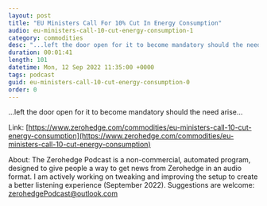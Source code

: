 ```yaml
---
layout: post
title: "EU Ministers Call For 10% Cut In Energy Consumption"
audio: eu-ministers-call-10-cut-energy-consumption-1
category: commodities
desc: "...left the door open for it to become mandatory should the need arise..."
duration: 00:01:41
length: 101
datetime: Mon, 12 Sep 2022 11:35:00 +0000
tags: podcast
guid: eu-ministers-call-10-cut-energy-consumption-0
order: 0
---
```

...left the door open for it to become mandatory should the need arise...

Link: [https://www.zerohedge.com/commodities/eu-ministers-call-10-cut-energy-consumption](https://www.zerohedge.com/commodities/eu-ministers-call-10-cut-energy-consumption)

About: The Zerohedge Podcast is a non-commercial, automated program, designed to give people a way to get news from Zerohedge in an audio format.  I am actively working on tweaking and improving the setup to create a better listening experience (September 2022).  Suggestions are welcome: [zerohedgePodcast@outlook.com](mailto:zerohedgePodcast@outlook.com)